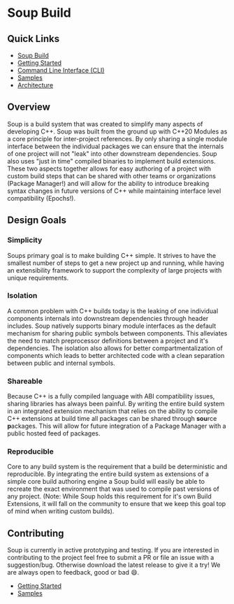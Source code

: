 # Soup Build

## Quick Links
* [Soup Build](https://www.soupbuild.com/)
* [Getting Started](./Docs/GettingStarted.md)
* [Command Line Interface (CLI)](./Docs/CLI.md)
* [Samples](./Docs/Samples.md)
* [Architecture](./Docs/Architecture.md)

## Overview
Soup is a build system that was created to simplify many aspects of developing C++. Soup was built from the ground up with C++20 Modules as a core principle for inter-project references. By only sharing a single module interface between the individual packages we can ensure that the internals of one project will not "leak" into other downstream dependencies. Soup also uses "just in time" compiled binaries to implement build extensions. These two aspects together allows for easy authoring of a project with custom build steps that can be shared with other teams or organizations (Package Manager!) and will allow for the ability to introduce breaking syntax changes in future versions of C++ while maintaining interface level compatibility (Epochs!).

## Design Goals

### Simplicity
Soups primary goal is to make building C++ simple. It strives to have the smallest number of steps to get a new project up and running, while having an extensibility framework to support the complexity of large projects with unique requirements.

### Isolation
A common problem with C++ builds today is the leaking of one individual components internals into downstream dependencies through header includes. Soup natively supports binary module interfaces as the default mechanism for sharing public symbols between components. This alleviates the need to match preprocessor definitions between a project and it's dependencies. The isolation also allows for better compartmentalization of components which leads to better architected code with a clean separation between public and internal symbols.

### Shareable
Because C++ is a fully compiled language with ABI compatibility issues, sharing libraries has always been painful. By writing the entire build system in an integrated extension mechanism that relies on the ability to compile C++ extensions at build time all packages can be shared through **sou**rce **p**ackages. This will allow for future integration of a Package Manager with a public hosted feed of packages.

### Reproducible
Core to any build system is the requirement that a build be deterministic and reproducible. By integrating the entire build system as extensions of a simple core build authoring engine a Soup build will easily be able to recreate the exact environment that was used to compile past versions of any project. (Note: While Soup holds this requirement for it's own Build Extensions, it will fall on the community to ensure that we keep this goal top of mind when writing custom builds).

## Contributing
Soup is currently in active prototyping and testing. If you are interested in contributing to the project feel free to submit a PR or file an issue with a suggestion/bug. Otherwise download the latest release to give it a try! We are always open to feedback, good or bad :smile:.
* [Getting Started](./Docs/GettingStarted.md)
* [Samples](./Docs/Samples.md)
